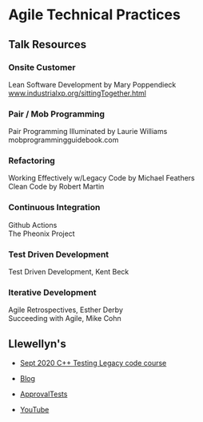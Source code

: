 # Agile Technical Practices

## Talk Resources

### Onsite Customer
[]()
Lean Software Development by Mary Poppendieck  
www.industrialxp.org/sittingTogether.html  

### Pair / Mob Programming
Pair Programming Illuminated by Laurie Williams  
mobprogrammingguidebook.com   


### Refactoring
Working Effectively w/Legacy Code by Michael Feathers  
Clean Code by Robert Martin  

### Continuous Integration
Github Actions  
The Pheonix Project  

### Test Driven Development
Test Driven Development, Kent Beck  

### Iterative Development
Agile Retrospectives, Esther Derby  
Succeeding with Agile, Mike Cohn  



## Llewellyn's
* [Sept 2020 C++ Testing Legacy code course](https://claremacrae.co.uk/blog/2020/07/approvaltests-training-course)

* [Blog](http://llewellynfalco.blogspot.com/)
* [ApprovalTests](https://github.com/approvals/)
* [YouTube](https://www.youtube.com/user/isidoreus/videos)

